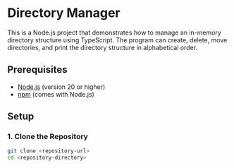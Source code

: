 # Directory Manager

This is a Node.js project that demonstrates how to manage an in-memory directory structure using TypeScript. The program can create, delete, move directories, and print the directory structure in alphabetical order.

## Prerequisites

- [Node.js](https://nodejs.org/en/download/) (version 20 or higher)
- [npm](https://www.npmjs.com/get-npm) (comes with Node.js)

## Setup

### 1. Clone the Repository

```sh
git clone <repository-url>
cd <repository-directory>
```
